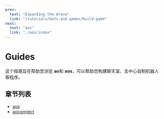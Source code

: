```yaml
---
prev:
  text: "Expanding the Arena"
  link: "/tutorials/bots-and-games/build-game"
next:
  text: "aos"
  link: "./aos/index"
---
```


# Guides


这个指南旨在帮助您浏览 **ao**和 **aos**，可以帮助您构建聊天室、去中心自制机器人等程序。

## 章节列表

- [aos](aos/index)
- [aoconnect](aoconnect/aoconnect)

